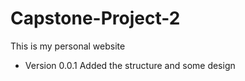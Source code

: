 # Capstone-Project-2
This is my personal website

- Version 0.0.1
	Added the structure and some design
